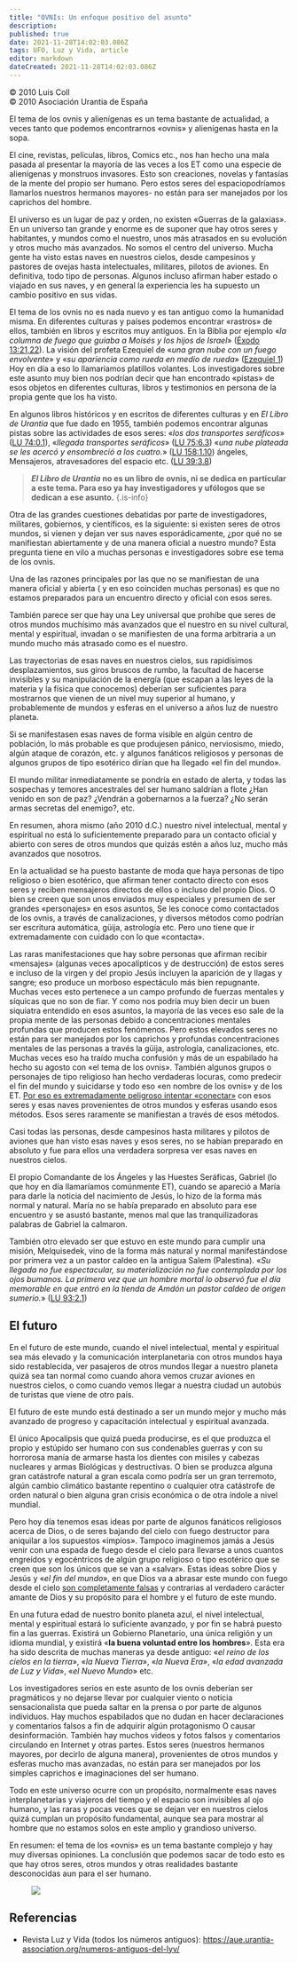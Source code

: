 ```yaml
---
title: "OVNIs: Un enfoque positivo del asunto"
description: 
published: true
date: 2021-11-28T14:02:03.086Z
tags: UFO, Luz y Vida, article
editor: markdown
dateCreated: 2021-11-28T14:02:03.086Z
---
```


<p class="v-card v-sheet theme--light grey lighten-3 px-2">© 2010 Luis Coll<br>© 2010 Asociación Urantia de España</p>

El tema de los ovnis y alienígenas es un tema bastante de actualidad, a veces tanto que podemos encontrarnos «ovnis» y alienígenas hasta en la sopa.

El cine, revistas, películas, libros, Comics etc., nos han hecho una mala pasada al presentar la mayoría de las veces a los ET como una especie de alienígenas y monstruos invasores. Esto son creaciones, novelas y fantasías de la mente del propio ser humano. Pero estos seres del espaciopodríamos llamarlos nuestros hermanos mayores- no están para ser manejados por los caprichos del hombre.

El universo es un lugar de paz y orden, no existen «Guerras de la galaxias». En un universo tan grande y enorme es de suponer que hay otros seres y habitantes, y mundos como el nuestro, unos más atrasados en su evolución y otros mucho más avanzados. No somos el centro del universo. Mucha gente ha visto estas naves en nuestros cielos, desde campesinos y pastores de ovejas hasta intelectuales, militares, pilotos de aviones. En definitiva, todo tipo de personas. Algunos incluso afirman haber estado o viajado en sus naves, y en general la experiencia les ha supuesto un cambio positivo en sus vidas.

El tema de los ovnis no es nada nuevo y es tan antiguo como la humanidad misma. En diferentes culturas y países podemos encontrar «rastros» de ellos, también en libros y escritos muy antiguos. En la Biblia por ejemplo «_la columna de fuego que guiaba a Moisés y los hijos de Israel_» ([Éxodo 13:21,22](/es/Bible/Exodus/13#v21)). La visión del profeta Ezequiel de «_una gran nube con un fuego envolvente_» y «_su apariencia como rueda en medio de rueda_» ([Ezequiel 1](/es/Bible/Ezekiel/1)) Hoy en día a eso lo llamaríamos platillos volantes. Los investigadores sobre este asunto muy bien nos podrían decir que han encontrado «pistas» de esos objetos en diferentes culturas, libros y testimonios en persona de la propia gente que los ha visto.

En algunos libros históricos y en escritos de diferentes culturas y en _El Libro de Urantia_ que fue dado en 1955, también podemos encontrar algunas pistas sobre las actividades de esos seres: «_los dos transportes seráficos_» ([LU 74:0.1](/es/The_Urantia_Book/74#p0_1)), «_llegada transportes seráficos_» ([LU 75:6.3](/es/The_Urantia_Book/75#p6_3)) «_una nube plateada se les acercó y ensombreció a los cuatro._» ([LU 158:1.10](/es/The_Urantia_Book/158#p1_10)) ángeles, Mensajeros, atravesadores del espacio etc. ([LU 39:3.8](/es/The_Urantia_Book/39#p3_8))

> **_El Libro de Urantia_ no es un libro de ovnis, ni se dedica en particular a este tema. Para eso ya hay investigadores y ufólogos que se dedican a ese asunto.**
{.is-info}

Otra de las grandes cuestiones debatidas por parte de investigadores, militares, gobiernos, y científicos, es la siguiente: si existen seres de otros mundos, si vienen y dejan ver sus naves esporádicamente, ¿por qué no se manifiestan abiertamente y de una manera oficial a nuestro mundo? Esta pregunta tiene en vilo a muchas personas e investigadores sobre ese tema de los ovnis.

Una de las razones principales por las que no se manifiestan de una manera oficial y abierta ( y en eso coinciden muchas personas) es que no estamos preparados para un encuentro directo y oficial con esos seres.

También parece ser que hay una Ley universal que prohíbe que seres de otros mundos muchísimo más avanzados que el nuestro en su nivel cultural, mental y espiritual, invadan o se manifiesten de una forma arbitraria a un mundo mucho más atrasado como es el nuestro.

Las trayectorias de esas naves en nuestros cielos, sus rapidísimos desplazamientos, sus giros bruscos de rumbo, la facultad de hacerse invisibles y su manipulación de la energía (que escapan a las leyes de la materia y la física que conocemos) deberían ser suficientes para mostrarnos que vienen de un nivel muy superior al humano, y probablemente de mundos y esferas en el universo a años luz de nuestro planeta.

Si se manifestasen esas naves de forma visible en algún centro de población, lo más probable es que produjesen pánico, nerviosismo, miedo, algún ataque de corazón, etc. y algunos fanáticos religiosos y personas de algunos grupos de tipo esotérico dirían que ha llegado «el fin del mundo».

El mundo militar inmediatamente se pondría en estado de alerta, y todas las sospechas y temores ancestrales del ser humano saldrían a flote ¿Han venido en son de paz? ¿Vendrán a gobernarnos a la fuerza? ¿No serán armas secretas del enemigo?, etc.

En resumen, ahora mismo (año 2010 d.C.) nuestro nivel intelectual, mental y espiritual no está lo suficientemente preparado para un contacto oficial y abierto con seres de otros mundos que quizás estén a años luz, mucho más avanzados que nosotros.

En la actualidad se ha puesto bastante de moda que haya personas de tipo religioso o bien esotérico, que afirman tener contacto directo con esos seres y reciben mensajeros directos de ellos o incluso del propio Dios. O bien se creen que son unos enviados muy especiales y presumen de ser grandes «personajes» en esos asuntos, Se les conoce como contactados de los ovnis, a través de canalizaciones, y diversos métodos como podrían ser escritura automática, güija, astrología etc. Pero uno tiene que ir extremadamente con cuidado con lo que «contacta».

Las raras manifestaciones que hay sobre personas que afirman recibir «mensajes» (algunas veces apocalípticos y de destrucción) de estos seres e incluso de la virgen y del propio Jesús incluyen la aparición de y llagas y sangre; eso produce un morboso espectáculo más bien repugnante. Muchas veces esto pertenece a un campo profundo de fuerzas mentales y síquicas que no son de fiar. Y como nos podría muy bien decir un buen siquiatra entendido en esos asuntos, la mayoría de las veces eso sale de la propia mente de las personas debido a concentraciones mentales profundas que producen estos fenómenos. Pero estos elevados seres no están para ser manejados por los caprichos y profundas concentraciones mentales de las personas a través la güija, astrología, canalizaciones, etc. Muchas veces eso ha traído mucha confusión y más de un espabilado ha hecho su agosto con «el tema de los ovnis». También algunos grupos o personajes de tipo religioso han hecho verdaderas locuras, como predecir el fin del mundo y suicidarse y todo eso «en nombre de los ovnis» y de los ET. <ins>Por eso es extremadamente peligroso intentar «conectar»</ins> con esos seres y esas naves provenientes de otros mundos y esferas usando esos métodos. Esos seres raramente se manifiestan a través de esos métodos.

Casi todas las personas, desde campesinos hasta militares y pilotos de aviones que han visto esas naves y esos seres, no se habían preparado en absoluto y fue para ellos una verdadera sorpresa ver esas naves en nuestros cielos.

El propio Comandante de los Ángeles y las Huestes Seráficas, Gabriel (lo que hoy en día llamaríamos comúnmente ET), cuando se apareció a María para darle la noticia del nacimiento de Jesús, lo hizo de la forma más normal y natural. María no se había preparado en absoluto para ese encuentro y se asustó bastante, menos mal que las tranquilizadoras palabras de Gabriel la calmaron.

También otro elevado ser que estuvo en este mundo para cumplir una misión, Melquisedek, vino de la forma más natural y normal manifestándose por primera vez a un pastor caldeo en la antigua Salem (Palestina). «_Su llegada no fue espectacular, su materialización no fue contemplada por los ojos bumanos. La primera vez que un hombre mortal lo observó fue el día memorable en que entró en la tienda de Amdón un pastor caldeo de origen sumerio._» ([LU 93:2.1](/es/The_Urantia_Book/93#p2_1))

## El futuro

En el futuro de este mundo, cuando el nivel intelectual, mental y espiritual sea más elevado y la comunicación interplanetaria con otros mundos haya sido restablecida, ver pasajeros de otros mundos llegar a nuestro planeta quizá sea tan normal como cuando ahora vemos cruzar aviones en nuestros cielos, o como cuando vemos llegar a nuestra ciudad un autobús de turistas que viene de otro país.

El futuro de este mundo está destinado a ser un mundo mejor y mucho más avanzado de progreso y capacitación intelectual y espiritual avanzada.

El único Apocalipsis que quizá pueda producirse, es el que produzca el propio y estúpido ser humano con sus condenables guerras y con su horrorosa manía de armarse hasta los dientes con misiles y cabezas nucleares y armas Biológicas y destructivas. O bien se produzca alguna gran catástrofe natural a gran escala como podría ser un gran terremoto, algún cambio climático bastante repentino o cualquier otra catástrofe de orden natural o bien alguna gran crisis económica o de otra índole a nivel mundial.

Pero hoy día tenemos esas ideas por parte de algunos fanáticos religiosos acerca de Dios, o de seres bajando del cielo con fuego destructor para aniquilar a los supuestos «impíos». Tampoco imaginemos jamás a Jesús venir con una espada de fuego desde el cielo para llevarse a unos cuantos engreídos y egocéntricos de algún grupo religioso o tipo esotérico que se creen que son los únicos que se van a «salvar». Estas ideas sobre Dios y Jesús y «_el fin del mundo_», en que Dios va a abrasar este mundo con fuego desde el cielo <ins>son completamente falsas</ins> y contrarias al verdadero carácter amante de Dios y su propósito para el hombre y el futuro de este mundo.

En una futura edad de nuestro bonito planeta azul, el nivel intelectual, mental y espiritual estará lo suficiente avanzado, y por fin se habrá puesto fin a las guerras. Existirá un Gobierno Planetario, una única religión y un idioma mundial, y existirá «**la buena voluntad entre los hombres**». Esta era ha sido descrita de muchas maneras ya desde antiguo: «_el reino de los cielos en la tierra_», «_la Nueva Tierra_», «_la Nueva Era_», «_la edad avanzada de Luz y Vida_», «_el Nuevo Mundo_» etc.

Los investigadores serios en este asunto de los ovnis deberían ser pragmáticos y no dejarse llevar por cualquier viento o noticia sensacionalista que pueda saltar en la prensa o por parte de algunos individuos. Hay muchos espabilados que no dudan en hacer declaraciones y comentarios falsos a fin de adquirir algún protagonismo O causar desinformación. También hay muchos videos y fotos falsos y comentarios circulando en Internet y otras partes. Estos seres (nuestros hermanos mayores, por decirlo de alguna manera), provenientes de otros mundos y esferas mucho mas avanzadas, no están para ser manejados por los simples caprichos e imaginaciones del ser humano.

Todo en este universo ocurre con un propósito, normalmente esas naves interplanetarias y viajeros del tiempo y el espacio son invisibles al ojo humano, y las raras y pocas veces que se dejan ver en nuestros cielos quizá cumplan un propósito fundamental, aunque sea para mostrar al hombre que no estamos solos en este amplio y grandioso universo.

En resumen: el tema de los «ovnis» es un tema bastante complejo y hay muy diversas opiniones. La conclusión que podemos sacar de todo esto es que hay otros seres, otros mundos y otras realidades bastante desconocidas aun para el ser humano.

<figure id="Figure_1" class="image urantiapedia">
<img src="/image/article/Luz_y_Vida/LyV20/02.jpg">
</figure>

## Referencias

- Revista Luz y Vida (todos los números antiguos): https://aue.urantia-association.org/numeros-antiguos-del-lyv/